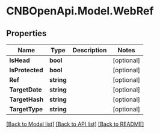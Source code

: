 # CNBOpenApi.Model.WebRef

## Properties

Name | Type | Description | Notes
------------ | ------------- | ------------- | -------------
**IsHead** | **bool** |  | [optional] 
**IsProtected** | **bool** |  | [optional] 
**Ref** | **string** |  | [optional] 
**TargetDate** | **string** |  | [optional] 
**TargetHash** | **string** |  | [optional] 
**TargetType** | **string** |  | [optional] 

[[Back to Model list]](../../README.md#documentation-for-models) [[Back to API list]](../../README.md#documentation-for-api-endpoints) [[Back to README]](../../README.md)

